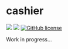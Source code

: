 # cashier

![](https://img.shields.io/badge/language-Rust-red) ![](https://img.shields.io/badge/version-0.0.0-brightgreen) [![GitHub license](https://img.shields.io/badge/license-MIT-blue.svg)](https://github.com/myyrakle/rupring/blob/master/LICENSE)

Work in progress...

